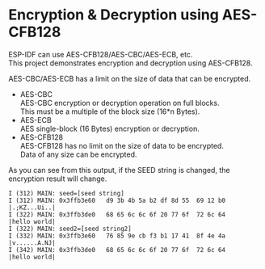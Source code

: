# Encryption & Decryption using AES-CFB128
ESP-IDF can use AES-CFB128/AES-CBC/AES-ECB, etc.   
This project demonstrates encryption and decryption using AES-CFB128.   

AES-CBC/AES-ECB has a limit on the size of data that can be encrypted.  
- AES-CBC   
	AES-CBC encryption or decryption operation on full blocks.   
	This must be a multiple of the block size (16*n Bytes).   
- AES-ECB   
	AES single-block (16 Bytes) encryption or decryption.   
- AES-CFB128   
	AES-CFB128 has no limit on the size of data to be encrypted.   
	Data of any size can be encrypted.   

As you can see from this output, if the SEED string is changed, the encryption result will change.   
```
I (312) MAIN: seed=[seed string]
I (312) MAIN: 0x3ffb3e60   d9 3b 4b 5a b2 df 8d 55  69 12 b0                 |.;KZ...Ui..|
I (322) MAIN: 0x3ffb3de0   68 65 6c 6c 6f 20 77 6f  72 6c 64                 |hello world|
I (322) MAIN: seed2=[seed string2]
I (332) MAIN: 0x3ffb3e60   76 85 9e cb f3 b1 17 41  8f 4e 4a                 |v......A.NJ|
I (342) MAIN: 0x3ffb3de0   68 65 6c 6c 6f 20 77 6f  72 6c 64                 |hello world|
```

